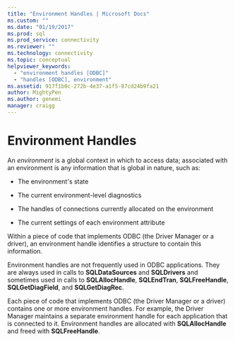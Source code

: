 ```yaml
---
title: "Environment Handles | Microsoft Docs"
ms.custom: ""
ms.date: "01/19/2017"
ms.prod: sql
ms.prod_service: connectivity
ms.reviewer: ""
ms.technology: connectivity
ms.topic: conceptual
helpviewer_keywords: 
  - "environment handles [ODBC]"
  - "handles [ODBC], environment"
ms.assetid: 917f1b0c-272b-4e37-a1f5-87cd24b9fa21
author: MightyPen
ms.author: genemi
manager: craigg
---
```

# Environment Handles
An *environment* is a global context in which to access data; associated with an environment is any information that is global in nature, such as:  
  
-   The environment's state  
  
-   The current environment-level diagnostics  
  
-   The handles of connections currently allocated on the environment  
  
-   The current settings of each environment attribute  
  
 Within a piece of code that implements ODBC (the Driver Manager or a driver), an environment handle identifies a structure to contain this information.  
  
 Environment handles are not frequently used in ODBC applications. They are always used in calls to **SQLDataSources** and **SQLDrivers** and sometimes used in calls to **SQLAllocHandle**, **SQLEndTran**, **SQLFreeHandle**, **SQLGetDiagField**, and **SQLGetDiagRec**.  
  
 Each piece of code that implements ODBC (the Driver Manager or a driver) contains one or more environment handles. For example, the Driver Manager maintains a separate environment handle for each application that is connected to it. Environment handles are allocated with **SQLAllocHandle** and freed with **SQLFreeHandle**.
